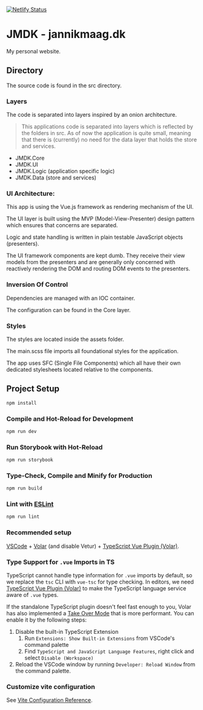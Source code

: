 [![Netlify Status](https://api.netlify.com/api/v1/badges/f0f6e118-d0e4-470c-a328-d1a3c6aaca3f/deploy-status?branch=main)](https://app.netlify.com/sites/jmdk/deploys)

# JMDK - jannikmaag.dk

My personal website.

## Directory

The source code is found in the src directory.

### Layers

The code is separated into layers inspired by an onion architecture.

> This applications code is separated into layers which is reflected by the folders in src.
> As of now the application is quite small, meaning that there is (currently) no need for
> the data layer that holds the store and services.

- JMDK.Core
- JMDK.UI
- JMDK.Logic (application specific logic)
- JMDK.Data (store and services)

### UI Architecture:

This app is using the Vue.js framework as rendering mechanism of the UI.

The UI layer is built using the MVP (Model-View-Presenter) design pattern which ensures that concerns are separated.

Logic and state handling is written in plain testable JavaScript objects (presenters).

The UI framework components are kept dumb. They receive their view models from the presenters and are generally only concerned with reactively rendering the DOM and routing DOM events to the presenters.

### Inversion Of Control

Dependencies are managed with an IOC container.

The configuration can be found in the Core layer.

### Styles

The styles are located inside the assets folder.

The main.scss file imports all foundational styles for the application.

The app uses SFC (Single File Components) which all have their own dedicated stylesheets located relative to the components.

## Project Setup

```sh
npm install
```

### Compile and Hot-Reload for Development

```sh
npm run dev
```

### Run Storybook with Hot-Reload

```sh
npm run storybook
```

### Type-Check, Compile and Minify for Production

```sh
npm run build
```

### Lint with [ESLint](https://eslint.org/)

```sh
npm run lint
```

### Recommended setup

[VSCode](https://code.visualstudio.com/) + [Volar](https://marketplace.visualstudio.com/items?itemName=Vue.volar) (and disable Vetur) + [TypeScript Vue Plugin (Volar)](https://marketplace.visualstudio.com/items?itemName=Vue.vscode-typescript-vue-plugin).

### Type Support for `.vue` Imports in TS

TypeScript cannot handle type information for `.vue` imports by default, so we replace the `tsc` CLI with `vue-tsc` for type checking. In editors, we need [TypeScript Vue Plugin (Volar)](https://marketplace.visualstudio.com/items?itemName=Vue.vscode-typescript-vue-plugin) to make the TypeScript language service aware of `.vue` types.

If the standalone TypeScript plugin doesn't feel fast enough to you, Volar has also implemented a [Take Over Mode](https://github.com/johnsoncodehk/volar/discussions/471#discussioncomment-1361669) that is more performant. You can enable it by the following steps:

1. Disable the built-in TypeScript Extension
   1. Run `Extensions: Show Built-in Extensions` from VSCode's command palette
   2. Find `TypeScript and JavaScript Language Features`, right click and select `Disable (Workspace)`
2. Reload the VSCode window by running `Developer: Reload Window` from the command palette.

### Customize vite configuration

See [Vite Configuration Reference](https://vitejs.dev/config/).
